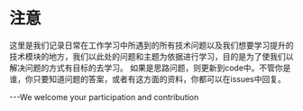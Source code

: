 # 注意
这里是我们记录日常在工作学习中所遇到的所有技术问题以及我们想要学习提升的技术模块的地方，我们以此处的问题和主题为依据进行学习，目的是为了使我们以解决问题的方式有目标的去学习。
如果是思路问题，则更新到code中。不管你是谁，你只要知道问题的答案，或者有这方面的资料，你都可以在issues中回复。

---We welcome your participation and contribution
